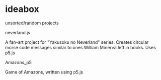 # ideabox
unsorted/random projects

neverland.js

A fan-art project for "Yakusoku no Neverland" series.
Creates circular morse code messages similar to ones William Minerva left in books.
Uses p5.js

Amazons_p5

Game of Amazons, written using p5.js
